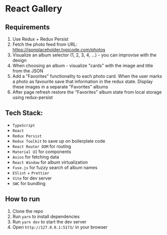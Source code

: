 # React Gallery

## Requirements
1. Use Redux + Redux Persist
2. Fetch the photo feed from URL: https://jsonplaceholder.typicode.com/photos
3. Visualize an album selector (1, 2, 3, 4, ...) - you can improvise with the design
4. When choosing an album - visualize "cards" with the image and title from the JSON 
5. Add a "Favorites" functionality to each photo card. When the user marks a photo as favourite save that information in the redux state. Display these images in a separate "Favorites" albums
6. After page refresh restore the "Favorites" album state from local storage using redux-persist


## Tech Stack:
- `TypeScript`
- `React`
- `Redux Persist`
- `Redux Toolkit` to save up on boilerplate code
- `React Router DOM` for routing
- `Material UI` for components
- `Axios` for fetching data
- `React Window` for album virtualization
- `Fuse.js` for fuzzy search of album names
- `ESlint` + `Prettier`
- `Vite` for dev server
- `SWC` for bundling

## How to run
1. Clone the repo
2. Run `yarn` to install dependencies
3. Run `yarn dev` to start the dev server
4. Open `http://127.0.0.1:5173/` in your browser
